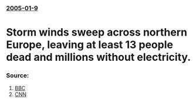 ### [2005-01-9](/news/2005/01/9/index.md)

#  Storm winds sweep across northern Europe, leaving at least 13 people dead and millions without electricity. 




### Source:

1. [BBC](http://news.bbc.co.uk/2/hi/europe/4158809.stm)
2. [CNN](http://edition.cnn.com/2005/WEATHER/01/09/europe.storm/index.html)
